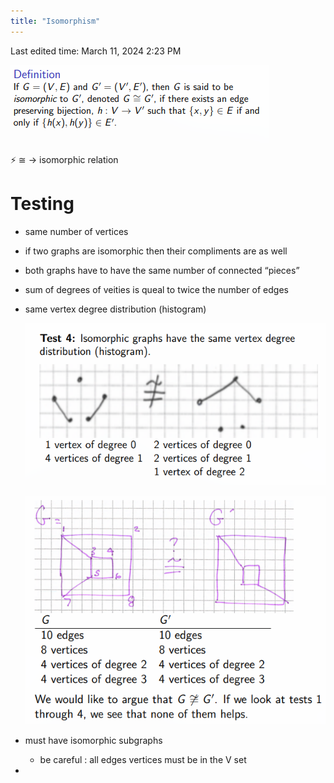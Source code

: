 ```yaml
---
title: "Isomorphism"
---
```

Last edited time: March 11, 2024 2:23 PM

![Untitled](Isomorphism/Untitled.png)

<aside>
⚡   ≅ → isomorphic relation

</aside>

# Testing

- same number of vertices
- if two graphs are isomorphic then their compliments are as well
- both graphs have to have the same number of connected “pieces”
- sum of degrees of veities is queal to twice the number of edges
- same vertex degree distribution (histogram)
    
    ![Untitled](Isomorphism/Untitled%201.png)
    
    ![Untitled](Isomorphism/Untitled%202.png)
    
- must have isomorphic subgraphs
    - be careful : all edges vertices must be in the V set
-
